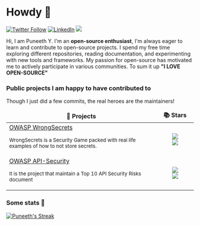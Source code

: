 # Howdy 🤠
[![Twitter Follow](https://img.shields.io/twitter/follow/commjoenie.svg?style=social&label=Follow)](https://twitter.com/Puneeth072003) [![LinkedIn](https://img.shields.io/badge/LinkedIn-blue?style=flat&logo=linkedin&labelColor=blue)](https://www.linkedin.com/in/puneeth072003) ![](https://komarev.com/ghpvc/?username=puneeth072003)

Hi, I am Puneeth Y. I'm an **open-source enthusiast**, I'm always eager to learn and contribute to open-source projects. I spend my free time exploring different repositories, reading documentation, and experimenting with new tools and frameworks. My passion for open-source has motivated me to actively participate in various communities. To sum it up **"I LOVE OPEN-SOURCE"**

### Public projects I am happy to have contributed to
Though I just did a few commits, the real heroes are the maintainers!
<table>
  <thead align="center">
    <tr border: none;>
      <td><b>🎁 Projects</b></td>
      <td><b>📚 Stars</b></td>
    </tr>
  </thead>
  <tbody>
    <tr>
      <td width="80%"><a href="https://github.com/OWASP/wrongsecrets">OWASP WrongSecrets</a> <p><sub>WrongSecrets is a Security Game packed with real life examples of how to not store secrets.</sub></td>
      <td width="20%" align="center"> <a href="https://github.com/OWASP/wrongsecrets"> <img src="https://img.shields.io/github/stars/OWASP/wrongsecrets?label=stars"/>  <br/> <img src="https://img.shields.io/github/issues-raw/OWASP/wrongsecrets"/></a></td>
    </tr>
    <tr>
      <td width="80%"><a href="https://github.com/OWASP/API-Security">OWASP API-Security</a> <p><sub>It is the project that maintain a Top 10 API Security Risks document</sub></td>
      <td width="20%" align="center"> <a href="https://github.com/OWASP/API-Security"> <img src="https://img.shields.io/github/stars/OWASP/API-Security?label=stars"/>  <br/> <img src="https://img.shields.io/github/issues-raw/OWASP/API-Security"/></a></td>
    </tr>
  </tbody>
</table>

### Some stats 🚀


[![Puneeth's Streak](https://github-readme-streak-stats.herokuapp.com/?user=puneeth072003&theme=dark)](https://github.com/DenverCoder1/github-readme-streak-stats)
